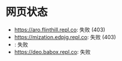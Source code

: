 # 网页状态
- https://aro.flinthill.repl.co: 失败 (403)
- https://mization.edpjg.repl.co: 失败 (403)
- : 失败
- https://deo.babox.repl.co: 失败
